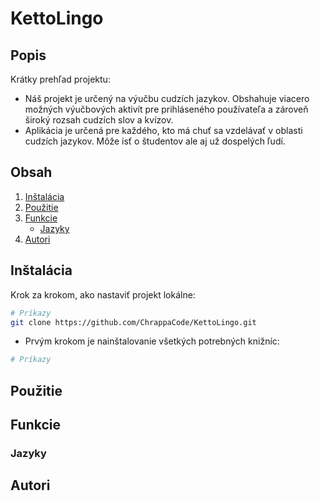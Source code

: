 # KettoLingo

## Popis
Krátky prehľad projektu:
- Náš projekt je určený na výučbu cudzích jazykov. Obshahuje viacero možných výučbových aktivít pre prihláseného používateľa a zároveň široký rozsah cudzích slov a kvízov.
- Aplikácia je určená pre každého, kto má chuť sa vzdelávať v oblasti cudzích jazykov. Môže ísť o študentov ale aj už dospelých ľudí.

## Obsah
1. [Inštalácia](#inštalácia)
2. [Použitie](#použitie)
3. [Funkcie](#funkcie)
   - [Jazyky](#jazyky)
4. [Autori](#autori)

## Inštalácia
Krok za krokom, ako nastaviť projekt lokálne:

```bash
# Príkazy
git clone https://github.com/ChrappaCode/KettoLingo.git
```

- Prvým krokom je nainštalovanie všetkých potrebných knižníc:

```bash
# Príkazy

```

## Použitie

## Funkcie

### Jazyky

## Autori
